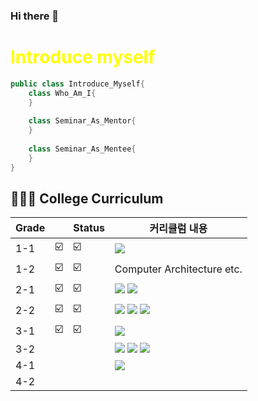 ### Hi there 👋


<span style="color:yellow">Introduce myself</span>
==========
```java
public class Introduce_Myself{
	class Who_Am_I{
	}
	
	class Seminar_As_Mentor{
	}
	
	class Seminar_As_Mentee{
	}
}
```



## 👨🏻‍🎓 College Curriculum  
| Grade | | Status | 커리큘럼 내용 |
 | ------ | -- | -- |----------- |
  | 1-1 | ☑️ | ☑️ | <img src="https://img.shields.io/badge/C language-A8B9CC?style=flat-square&logo=firebase&logoColor=white"/>|
  | 1-2 | ☑️ | ☑️ | Computer Architecture etc. |
  | 2-1 | ☑️ | ☑️ | <img  src="https://img.shields.io/badge/c++-00599C?style=for-the-badge&logo=c%2B%2B&logoColor=white"> <img src="https://img.shields.io/badge/linux-FCC624?style=for-the-badge&logo=linux&logoColor=black">|
  | 2-2 | ☑️ | ☑️ | <img src="https://img.shields.io/badge/java-007396?style=for-the-badge&logo=java&logoColor=white">  <img  src="https://img.shields.io/badge/git-F05032?style=for-the-badge&logo=git&logoColor=white"> <img  src="https://img.shields.io/badge/github-181717?style=for-the-badge&logo=github&logoColor=white">| 
  | 3-1 | ☑️|☑️ |<img  src="https://img.shields.io/badge/node.js-339933?style=for-the-badge&logo=Node.js&logoColor=white"> | 
  | 3-2 | | |<img  src="https://img.shields.io/badge/TypeScript-3178C6?style=for-the-badge&logo=TypeScript&logoColor=white"> <img  src="https://img.shields.io/badge/mysql-4479A1?style=for-the-badge&logo=mysql&logoColor=white"> <img  src="https://img.shields.io/badge/NestJS-E0234E?style=for-the-badge&logo=NestJS&logoColor=white">|
  | 4-1 | | |<img  src="https://img.shields.io/badge/Spring-6DB33F?style=for-the-badge&logo=Spring&logoColor=white"> | 
  | 4-2 | | | |

	
